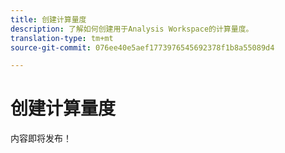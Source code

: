 ```yaml
---
title: 创建计算量度
description: 了解如何创建用于Analysis Workspace的计算量度。
translation-type: tm+mt
source-git-commit: 076ee40e5aef1773976545692378f1b8a55089d4

---
```



# 创建计算量度

内容即将发布！
